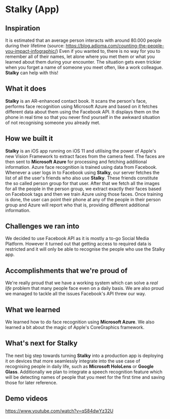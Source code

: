 # Stalky (App)
## Inspiration
It is estimated that an average person interacts with around 80.000 people during their lifetime (source: https://blog.adioma.com/counting-the-people-you-impact-infographic/) Even if you wanted to, there is no way for you to remember all of their names, let alone where you met them or what you learned about them during your encounter. The situation gets even trickier when you forget a name of someone you meet often, like a work colleague. **Stalky** can help with this!

## What it does
**Stalky** is an AR-enhanced contact book. It scans the person's face, performs face recognition using Microsoft Azure and based on it fetches different data about them using the Facebook API. It displays them on the phone in real time so that you never find yourself in the awkward situation of not recognising someone you already met.

## How we built it
**Stalky** is an iOS app running on iOS 11 and utilising the power of Apple's new Vision Framework to extract faces from the camera feed. The faces are then sent to **Microsoft Azure** for processing and fetching additional information. Azure face recognition is trained using data from Facebook. Whenever a user logs in to Facebook using **Stalky**, our server fetches the list of all the user's friends who also use **Stalky**. These friends constitute the so called person group for that user. After that we fetch all the images for all the people in the person group, we extract exactly their faces based on Facebook tags and then we train Azure using those faces. Once training is done, the user can point their phone at any of the people in their person group and Azure will report who that is, providing different additional information. 

## Challenges we ran into
We decided to use Facebook API as it is mostly a to-go Social Media Platform. However it turned out that getting access to required data is restricted and it will only be able to recognise the people who use the Stalky app. 

## Accomplishments that we're proud of
We're really proud that we have a working system which can solve a _real life_ problem that many people face even on a daily basis. We are also proud we managed to tackle all the issues Facebook's API threw our way.

## What we learned
We learned how to do face recognition using **Microsoft Azure**. We also learned a bit about the magic of Apple's CoreGraphics framework.

## What's next for Stalky
The next big step towards turning **Stalky** into a production app is deploying it on devices that more seamlessly integrate into the use case of recognising people in daily life, such as **Microsoft HoloLens** or **Google Glass**. Additionally we plan to integrate a speech recognition feature which will be detecting names of people that you meet for the first time and saving those for later reference.

## Demo videos
https://www.youtube.com/watch?v=qS84dwYz32U
